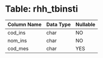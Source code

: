 # Table: rhh_tbinsti

| Column Name | Data Type | Nullable |
|-------------|-----------|----------|
| cod_ins | char | NO |
| nom_ins | char | NO |
| cod_mes | char | YES |
